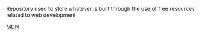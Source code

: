 Repository used to store whatever is built through the use of free resources related to web development

[MDN](https://developer.mozilla.org/en-US/docs/Learn "Mozilla Developer Network")
